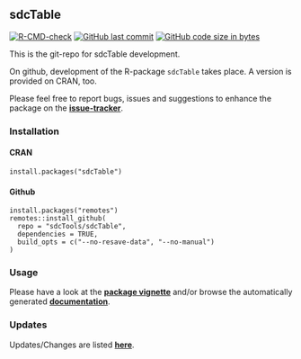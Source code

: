 
## sdcTable

[![R-CMD-check](https://github.com/sdcTools/sdcTable/actions/workflows/R-CMD-check.yaml/badge.svg)](https://github.com/sdcTools/sdcTable/actions/workflows/R-CMD-check.yaml)
[![GitHub last
commit](https://img.shields.io/github/last-commit/sdcTools/sdcTable.svg?logo=github)](https://github.com/sdcTools/sdcTable/commits/master)
[![GitHub code size in
bytes](https://img.shields.io/github/languages/code-size/sdcTools/sdcTable.svg?logo=github)](https://github.com/sdcTools/sdcTable)

This is the git-repo for sdcTable development.

On github, development of the R-package `sdcTable` takes place. A
version is provided on CRAN, too.

Please feel free to report bugs, issues and suggestions to enhance the
package on the
[**issue-tracker**](https://github.com/sdcTools/userSupport/issues).

### Installation

#### CRAN

    install.packages("sdcTable")

#### Github

    install.packages("remotes")
    remotes::install_github(
      repo = "sdcTools/sdcTable",
      dependencies = TRUE,
      build_opts = c("--no-resave-data", "--no-manual")
    )

### Usage

Please have a look at the [**package
vignette**](https://sdctools.github.io/sdcTable/articles/sdcTable.html)
and/or browse the automatically generated
[**documentation**](https://sdctools.github.io/sdcTable).

### Updates

Updates/Changes are listed
[**here**](https://sdctools.github.io/sdcTable/news/index.html).
